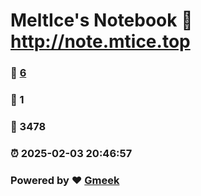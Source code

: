 # MeltIce's Notebook :link: http://note.mtice.top 
### :page_facing_up: [6](http://note.mtice.top/tag.html) 
### :speech_balloon: 1 
### :hibiscus: 3478 
### :alarm_clock: 2025-02-03 20:46:57 
### Powered by :heart: [Gmeek](https://github.com/Meekdai/Gmeek)
